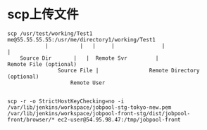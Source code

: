 # scp上传文件

    scp /usr/test/working/Test1 me@55.55.55.55:/usr/me/directory1/working/Test1
                |          |   |     |               |                     |
        Source Dir       |   |  Remote Svr         |                 Remote File (optional)
                    Source File |                Remote Directory (optional)
                        Remote User


    scp -r -o StrictHostKeyChecking=no -i /var/lib/jenkins/workspace/jobpool-stg-tokyo-new.pem /var/lib/jenkins/workspace/jobpool-front-stg/dist/jobpool-front/browser/* ec2-user@54.95.98.47:/tmp/jobpool-front
